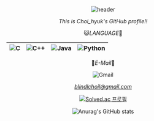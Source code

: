 <div align="center">
  
![header](https://capsule-render.vercel.app/api?color=gradient&customColorList=0,2,4,5,30&text=CHOI_HYUK)

*This is Choi_hyuk's GitHub profile!!*

😺*LANGUAGE*🐶


| ![C](https://img.shields.io/badge/c-%2300599C.svg?style=for-the-badge&logo=c&logoColor=white&)</d> | <div align="center">![C++](https://img.shields.io/badge/c++-%2300599C.svg?style=for-the-badge&logo=c%2B%2B&logoColor=white&)</div> | <div align="center">![Java](https://img.shields.io/badge/java-%23ED8B00.svg?style=for-the-badge&logo=openjdk&logoColor=white&)</div> | <div align="center">![Python](https://img.shields.io/badge/python-3670A0?style=for-the-badge&logo=python&logoColor=ffdd54&)|
|---|---|---|---|  

🍉*E-Mail*🍇

![Gmail](https://img.shields.io/badge/Gmail-D14836?style=for-the-badge&logo=gmail&logoColor=white)

*blindlchoil@gmail.com*

[![Solved.ac 프로필](http://mazassumnida.wtf/api/v2/generate_badge?boj=choi8167)](https://solved.ac/choi8167)


![Anurag's GitHub stats](https://github-readme-stats.vercel.app/api?username=choi-hyk&show_icons=true&theme=radical)
</div> 
